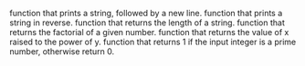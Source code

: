 function that prints a string, followed by a new line.
function that prints a string in reverse.
function that returns the length of a string.
 function that returns the factorial of a given number.
 function that returns the value of x raised to the power of y.
 function that returns 1 if the input integer is a prime number, otherwise return 0.